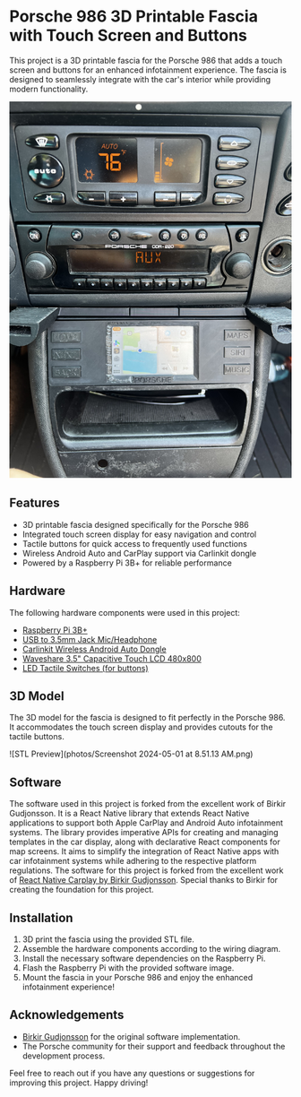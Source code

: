# Porsche 986 3D Printable Fascia with Touch Screen and Buttons

This project is a 3D printable fascia for the Porsche 986 that adds a touch screen and buttons for an enhanced infotainment experience. The fascia is designed to seamlessly integrate with the car's interior while providing modern functionality.

![Installed Fascia](photos/IMG_4715.jpeg)

## Features

- 3D printable fascia designed specifically for the Porsche 986
- Integrated touch screen display for easy navigation and control
- Tactile buttons for quick access to frequently used functions
- Wireless Android Auto and CarPlay support via Carlinkit dongle
- Powered by a Raspberry Pi 3B+ for reliable performance

## Hardware

The following hardware components were used in this project:

- [Raspberry Pi 3B+](https://www.raspberrypi.com/products/raspberry-pi-3-model-b-plus/)
- [USB to 3.5mm Jack Mic/Headphone](https://www.amazon.com/Plugable-Headphone-Microphone-Aluminum-Compatible/dp/B00NMXY2MO?source=ps-sl-shoppingads-lpcontext&ref_=fplfs&psc=1&smid=A3HIHADV23VGU1)
- [Carlinkit Wireless Android Auto Dongle](https://www.carlinkit.store/products/carlinkit-usb-dongle-wireless-carplay-android-auto-box-wired-mirrorlink-for-aftermarket-android-screen-car-multimedia-player-bluetooth-auto-connect)
- [Waveshare 3.5" Capacitive Touch LCD 480x800](https://www.amazon.com/waveshare-Capacitive-Adjustable-Brightness-Raspberry/dp/B0BV2SH8F3/ref=sr_1_5?crid=33S1VIQ1TU9D8&dib=eyJ2IjoiMSJ9.eN0h6Y9OddKl7eBlF2LVnunAjVu35yvPd3S_1pakrcbLIPwfpWzam3HdeebgR4CoX76N-dJfg4AEOn9px5XXh2AW1chdeWAE557uv1PtV9Gx3UPBjS8zgjruVvxh15mnhq5PNUZJPWg1o48aDvpJL_AidcP_znP0SqzwzY2WSj8pTUwp45h1AlGpxjI2Oqv26hVXBrbXjUgIT7aBsK35ekXpu581xFVRCxaMJgVp9hhl8cLQOm1TcYAHHk01dCMtVF3z8RKaeDVTpHiGDHh8B3leowvukia7VcVo7ybhgb0.kqzZSAYsBMd6iJnFZLkQn4KguK1pwS2je9Y_CGKoWP0&dib_tag=se&keywords=3.5%22+hdmi+capacitive+touch&qid=1714568717&s=electronics&sprefix=3.5+hdmi+capacitive+touch%2Celectronics%2C147&sr=1-5)
- [LED Tactile Switches (for buttons)](https://www.amazon.com/dp/B09JFS91YM?ref=nb_sb_ss_w_as-reorder_k1_1_15&amp=&crid=33JVR2NPB8139&amp=&sprefix=led+tactile+swi)

## 3D Model

The 3D model for the fascia is designed to fit perfectly in the Porsche 986. It accommodates the touch screen display and provides cutouts for the tactile buttons.

![STL Preview](photos/Screenshot 2024-05-01 at 8.51.13 AM.png)

## Software

The software used in this project is forked from the excellent work of Birkir Gudjonsson. It is a React Native library that extends React Native applications to support both Apple CarPlay and Android Auto infotainment systems. The library provides imperative APIs for creating and managing templates in the car display, along with declarative React components for map screens. It aims to simplify the integration of React Native apps with car infotainment systems while adhering to the respective platform regulations.
The software for this project is forked from the excellent work of [React Native Carplay by Birkir Gudjonsson](https://github.com/birkir/react-native-carplay). Special thanks to Birkir for creating the foundation for this project.

## Installation

1. 3D print the fascia using the provided STL file.
2. Assemble the hardware components according to the wiring diagram.
3. Install the necessary software dependencies on the Raspberry Pi.
4. Flash the Raspberry Pi with the provided software image.
5. Mount the fascia in your Porsche 986 and enjoy the enhanced infotainment experience!

## Acknowledgements

- [Birkir Gudjonsson](https://github.com/birkir) for the original software implementation.
- The Porsche community for their support and feedback throughout the development process.

Feel free to reach out if you have any questions or suggestions for improving this project. Happy driving!